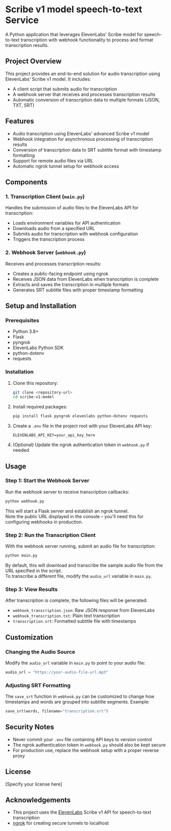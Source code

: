 # Scribe v1 model speech-to-text Service

A Python application that leverages ElevenLabs' Scribe model for speech-to-text transcription with webhook functionality to process and format transcription results.

## Project Overview

This project provides an end-to-end solution for audio transcription using ElevenLabs' Scribe v1 model. It includes:

- A client script that submits audio for transcription  
- A webhook server that receives and processes transcription results  
- Automatic conversion of transcription data to multiple formats (JSON, TXT, SRT)  

## Features

- Audio transcription using ElevenLabs' advanced Scribe v1 model  
- Webhook integration for asynchronous processing of transcription results  
- Conversion of transcription data to SRT subtitle format with timestamp formatting  
- Support for remote audio files via URL  
- Automatic ngrok tunnel setup for webhook access  

## Components

### 1. Transcription Client (`main.py`)

Handles the submission of audio files to the ElevenLabs API for transcription:

- Loads environment variables for API authentication  
- Downloads audio from a specified URL  
- Submits audio for transcription with webhook configuration  
- Triggers the transcription process  

### 2. Webhook Server (`webhook.py`)

Receives and processes transcription results:

- Creates a public-facing endpoint using ngrok  
- Receives JSON data from ElevenLabs when transcription is complete  
- Extracts and saves the transcription in multiple formats  
- Generates SRT subtitle files with proper timestamp formatting  

## Setup and Installation

### Prerequisites

- Python 3.8+  
- Flask  
- pyngrok  
- ElevenLabs Python SDK  
- python-dotenv  
- requests  

### Installation

1. Clone this repository:
   ```bash
   git clone <repository-url>
   cd scribe-v1-model
   ```

2. Install required packages:
   ```bash
   pip install flask pyngrok elevenlabs python-dotenv requests
   ```

3. Create a `.env` file in the project root with your ElevenLabs API key:
   ```env
   ELEVENLABS_API_KEY=your_api_key_here
   ```

4. (Optional) Update the ngrok authentication token in `webhook.py` if needed.

## Usage

### Step 1: Start the Webhook Server

Run the webhook server to receive transcription callbacks:

```bash
python webhook.py
```

This will start a Flask server and establish an ngrok tunnel.  
Note the public URL displayed in the console – you'll need this for configuring webhooks in production.

### Step 2: Run the Transcription Client

With the webhook server running, submit an audio file for transcription:

```bash
python main.py
```

By default, this will download and transcribe the sample audio file from the URL specified in the script.  
To transcribe a different file, modify the `audio_url` variable in `main.py`.

### Step 3: View Results

After transcription is complete, the following files will be generated:

- `webhook_transcription.json`: Raw JSON response from ElevenLabs  
- `webhook_transcription.txt`: Plain text transcription  
- `transcription.srt`: Formatted subtitle file with timestamps  

## Customization

### Changing the Audio Source

Modify the `audio_url` variable in `main.py` to point to your audio file:

```python
audio_url = "https://your-audio-file-url.mp3"
```

### Adjusting SRT Formatting

The `save_srt` function in `webhook.py` can be customized to change how timestamps and words are grouped into subtitle segments. Example:

```python
save_srt(words, filename="transcription.srt")
```

## Security Notes

- Never commit your `.env` file containing API keys to version control  
- The ngrok authentication token in `webhook.py` should also be kept secure  
- For production use, replace the webhook setup with a proper reverse proxy  

## License

[Specify your license here]

## Acknowledgements

- This project uses the [ElevenLabs](https://elevenlabs.io/) Scribe v1 API for speech-to-text transcription  
- [ngrok](https://ngrok.com/) for creating secure tunnels to localhost  
